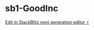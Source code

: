 # sb1-GoodInc

[Edit in StackBlitz next generation editor ⚡️](https://stackblitz.com/~/github.com/drgood-0/sb1-GoodInc)